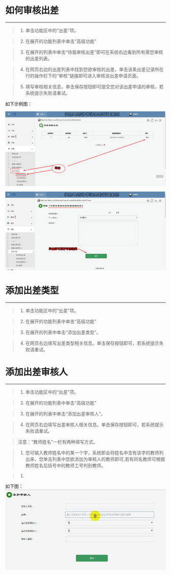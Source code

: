 # 如何审核出差

---

> 1. 单击功能区中的“出差”项。

> 2. 在展开的功能列表中单击“高级功能”

> 3. 在展开的列表中单击“待我审核出差”即可在系统右边看到所有需您审核的出差列表。

> 4. 在网页右边的出差列表中找到您欲审核的出差，单击该条出差记录所在行的操作栏下的“审核”链接即可进入审核该出差申请页面。

> 5. 填写审核相关信息，单击保存按钮即可提交您对该出差申请的审核，若系统提示失败请重试。

如下示例图：


![](/assets/chapter2/chuchai/审核.png)

![](/assets/chapter2/chuchai/审核2.png)

# 添加出差类型

---

> 1. 单击功能区中的“出差”项。

> 2. 在展开的功能列表中单击“高级功能”

> 3. 在展开的列表中单击“添加出差类型”。

> 4. 在网页右边填写出差类型相关信息。单击保存按钮即可，若系统提示失败请重试。


# 添加出差审核人

---

> 1. 单击功能区中的“出差”项。

> 2. 在展开的功能列表中单击“高级功能”

> 3. 在展开的列表中单击“添加出差审核人”。

> 4. 在网页右边填写出差审核人相关信息。单击保存按钮即可，若系统提示失败请重试。

>   <w>注意：“教师姓名”一栏有两种填写方式。

>    1.  <w>您可输入教师姓名中的某一个字，系统即会将姓名中含有该字的教师列出来，您单击列表中您欲添加为审核人的教师即可,若有同名教师可根据教师姓名后括号中的教师工号判别教师。

>    1.  <W>
如下图：
![](/assets/chapter2/chuchai/审核人.gif)




